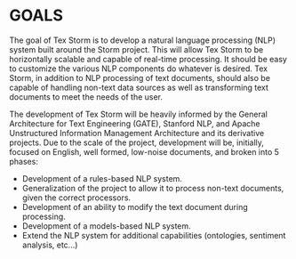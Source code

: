 GOALS
=====
The goal of Tex Storm is to develop a natural language processing (NLP) system built around the Storm project.  This will allow Tex Storm to be horizontally scalable and capable of real-time processing.  It should be easy to customize the various NLP components do whatever is desired.  Tex Storm, in addition to NLP processing of text documents, should also be capable of handling non-text data sources as well as transforming text documents to meet the needs of the user.

The development of Tex Storm will be heavily informed by the General Architecture for Text Engineering (GATE), Stanford NLP, and Apache Unstructured Information Management Architecture and its derivative projects.  Due to the scale of the project, development will be, initially, focused on English, well formed, low-noise documents, and broken into 5 phases:

- Development of a rules-based NLP system.
- Generalization of the project to allow it to process non-text documents, given the correct processors.
- Development of an ability to modify the text document during processing.
- Development of a models-based NLP system.
- Extend the NLP system for additional capabilities (ontologies, sentiment analysis, etc...)
